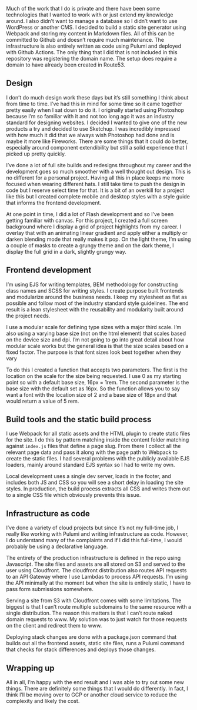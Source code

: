Much of the work that I do is private and there have been some technologies that I wanted to work with or just extend my knowledge around. I also didn’t want to manage a database so I didn’t want to use WordPress or another CMS. I decided to build a static site generator using Webpack and storing my content in Markdown files. All of this can be committed to Github and doesn’t require much maintenance. The infrastructure is also entirely written as code using Pulumi and deployed with Github Actions. The only thing that I did that is not included in this repository was registering the domain name. The setup does require a domain to have already been created in Route53.

## Design
I don’t do much design work these days but it’s still something I think about from time to time. I’ve had this in mind for some time so it came together pretty easily when I sat down to do it. I originally started using Photoshop because I’m so familiar with it and not too long ago it was an industry standard for designing websites. I decided I wanted to give one of the new products a try and decided to use Sketchup. I was incredibly impressed with how much it did that we always wish Photoshop had done and is maybe it more like Fireworks. There are some things that it could do better, especially around component extendibility but still a solid experience that I picked up pretty quickly. 

I’ve done a lot of full site builds and redesigns throughout my career and the development goes so much smoother with a well thought out design. This is no different for a personal project. Having all this in place keeps me more focused when wearing different hats. I still take time to push the design in code but I reserve select time for that. It is a bit of an overkill for a project like this but I created complete mobile and desktop styles with a style guide that informs the frontend development.

At one point in time, I did a lot of Flash development and so I’ve been getting familiar with canvas. For this project, I created a full screen background where I display a grid of project highlights from my career. I overlay that with an animating linear gradient and apply either a multiply or darken blending mode that really makes it pop. On the light theme, I’m using a couple of masks to create a grungy theme and on the dark theme, I display the full grid in a dark, slightly grungy way. 

## Frontend development
I’m using EJS for writing templates, BEM methodology for constructing class names and SCSS for writing styles. I create purpose built frontends and modularize around the business needs. I keep my stylesheet as flat as possible and follow most of the industry standard style guidelines. The end result is a lean stylesheet with the reusability and modularity built around the project needs.

I use a modular scale for defining type sizes with a major third scale. I’m also using a varying base size (not on the html element) that scales based on the device size and dpi. I’m not going to go into great detail about how modular scale works but the general idea is that the size scales based on a fixed factor. The purpose is that font sizes look best together when they vary 

To do this I created a function that accepts two parameters. The first is the location on the scale for the size being requested. I use 0 as my starting point so with a default base size, 16px = 1rem. The second parameter is the base size with the default set as 16px. So the function allows you to say want a font with the location size of 2 and a base size of 18px and that would return a value of 5 rem. 

## Build tools and the static build process
I use Webpack for all static assets and the HTML plugin to create static files for the site. I do this by pattern matching inside the content folder matching against `index.js` files that define a page slug. From there I collect all the relevant page data and pass it along with the page path to Webpack to create the static files. I had several problems with the publicly available EJS loaders, mainly around standard EJS syntax so I had to write my own. 

Local development uses a single dev server, loads in the footer, and includes both JS and CSS so you will see a short delay in loading the site styles. In production, the build process extracts all CSS and writes them out to a single CSS file which obviously prevents this issue.   


## Infrastructure as code
I’ve done a variety of cloud projects but since it’s not my full-time job, I really like working with Pulumi and writing infrastructure as code. However, I do understand many of the complaints and if I did this full-time, I would probably be using a declarative language. 

The entirety of the production infrastructure is defined in the repo using Javascript. The site files and assets are all stored on S3 and served to the user using Cloudfront. The cloudfront distribution also routes API requests to an API Gateway where I use Lambdas to process API requests. I’m using the API minimally at the moment but when the site is entirely static, I have to pass form submissions somewhere. 

Serving a site from S3 with Cloudfront comes with some limitations. The biggest is that I can’t route multiple subdomains to the same resource with a single distribution. The reason this matters is that I can’t route naked domain requests to www. My solution was to just watch for those requests on the client and redirect them to www. 

Deploying stack changes are done with a package.json command that builds out all the frontend assets, static site files, runs a Pulumi command that checks for stack differences and deploys those changes.

## Wrapping up
All in all, I’m happy with the end result and I was able to try out some new things. There are definitely some things that I would do differently. In fact, I think I’ll be moving over to GCP or another cloud service to reduce the complexity and likely the cost.

